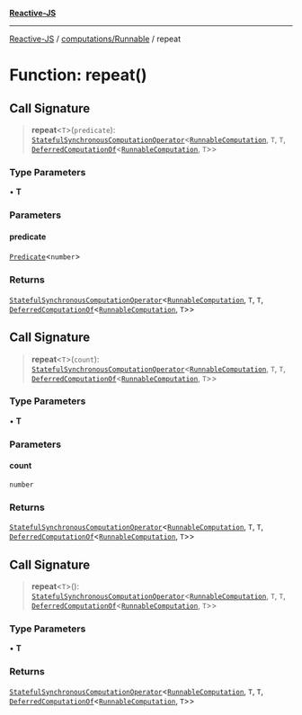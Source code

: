 [**Reactive-JS**](../../../README.md)

***

[Reactive-JS](../../../README.md) / [computations/Runnable](../README.md) / repeat

# Function: repeat()

## Call Signature

> **repeat**\<`T`\>(`predicate`): [`StatefulSynchronousComputationOperator`](../../type-aliases/StatefulSynchronousComputationOperator.md)\<[`RunnableComputation`](../interfaces/RunnableComputation.md), `T`, `T`, [`DeferredComputationOf`](../../type-aliases/DeferredComputationOf.md)\<[`RunnableComputation`](../interfaces/RunnableComputation.md), `T`\>\>

### Type Parameters

• **T**

### Parameters

#### predicate

[`Predicate`](../../../functions/type-aliases/Predicate.md)\<`number`\>

### Returns

[`StatefulSynchronousComputationOperator`](../../type-aliases/StatefulSynchronousComputationOperator.md)\<[`RunnableComputation`](../interfaces/RunnableComputation.md), `T`, `T`, [`DeferredComputationOf`](../../type-aliases/DeferredComputationOf.md)\<[`RunnableComputation`](../interfaces/RunnableComputation.md), `T`\>\>

## Call Signature

> **repeat**\<`T`\>(`count`): [`StatefulSynchronousComputationOperator`](../../type-aliases/StatefulSynchronousComputationOperator.md)\<[`RunnableComputation`](../interfaces/RunnableComputation.md), `T`, `T`, [`DeferredComputationOf`](../../type-aliases/DeferredComputationOf.md)\<[`RunnableComputation`](../interfaces/RunnableComputation.md), `T`\>\>

### Type Parameters

• **T**

### Parameters

#### count

`number`

### Returns

[`StatefulSynchronousComputationOperator`](../../type-aliases/StatefulSynchronousComputationOperator.md)\<[`RunnableComputation`](../interfaces/RunnableComputation.md), `T`, `T`, [`DeferredComputationOf`](../../type-aliases/DeferredComputationOf.md)\<[`RunnableComputation`](../interfaces/RunnableComputation.md), `T`\>\>

## Call Signature

> **repeat**\<`T`\>(): [`StatefulSynchronousComputationOperator`](../../type-aliases/StatefulSynchronousComputationOperator.md)\<[`RunnableComputation`](../interfaces/RunnableComputation.md), `T`, `T`, [`DeferredComputationOf`](../../type-aliases/DeferredComputationOf.md)\<[`RunnableComputation`](../interfaces/RunnableComputation.md), `T`\>\>

### Type Parameters

• **T**

### Returns

[`StatefulSynchronousComputationOperator`](../../type-aliases/StatefulSynchronousComputationOperator.md)\<[`RunnableComputation`](../interfaces/RunnableComputation.md), `T`, `T`, [`DeferredComputationOf`](../../type-aliases/DeferredComputationOf.md)\<[`RunnableComputation`](../interfaces/RunnableComputation.md), `T`\>\>
